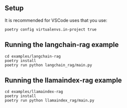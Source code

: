 ## Setup

It is recommended for VSCode uses that you use:

```
poetry config virtualenvs.in-project true
```

## Running the langchain-rag example

```
cd examples/langchain-rag
poetry install
poetry run python langchain_rag/main.py
```

## Running the llamaindex-rag example

```
cd examples/llamaindex-rag
poetry install
poetry run python llamaindex_rag/main.py
```
